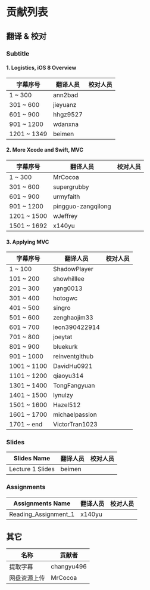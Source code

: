 # 贡献列表

## 翻译 & 校对

### Subtitle 
#### 1. Logistics, iOS 8 Overview
 
| 字幕序号 | 翻译人员 |校对人员|
|---------|---------|---|
|1 ~ 300 |ann2bad|	
|301 ~ 600|jieyuanz|
|601 ~ 900|hhgz9527|
|901 ~ 1200|wdanxna|
|1201 ~ 1349|beimen|

#### 2. More Xcode and Swift, MVC

| 字幕序号 | 翻译人员 |校对人员|
|---------|---------|---|
|1 ~ 300 |MrCocoa|	
|301 ~ 600|supergrubby|
|601 ~ 900|urmyfaith|
|901 ~ 1200|pingguo-zangqilong|
|1201 ~ 1500|wJeffrey|
|1501 ~ 1692|x140yu|

#### 3. Applying MVC

| 字幕序号 | 翻译人员 |校对人员|
|---------|---------|---|
|1 ~ 100 |ShadowPlayer|
|101 ~ 200|showhilllee|
|201 ~ 300|yang0013|
|301 ~ 400|hotogwc|
|401 ~ 500|singro|
|501 ~ 600|zenghaojim33|
|601 ~ 700|leon390422914|
|701 ~ 800|joeytat|
|801 ~ 900|bluekurk|
|901 ~ 1000|reinventgithub|
|1001 ~ 1100|DavidHu0921|
|1101 ~ 1200|qiaoyu314|
|1301 ~ 1400|TongFangyuan|
|1401 ~ 1500|lynulzy|
|1501 ~ 1600|Hazel512|
|1601 ~ 1700|michaelpassion|
|1701 ~ end|VictorTran1023|


### Slides

|Slides Name|翻译人员|校对人员|
|---|---|---|
|Lecture 1 Slides|beimen|


### Assignments

|Assignments Name| 翻译人员|校对人员|
|---|---|---|
|Reading_Assignment_1|x140yu|

## 其它

|名称|贡献者|
|---|---|
|提取字幕|changyu496|
|网盘资源上传|MrCocoa|




